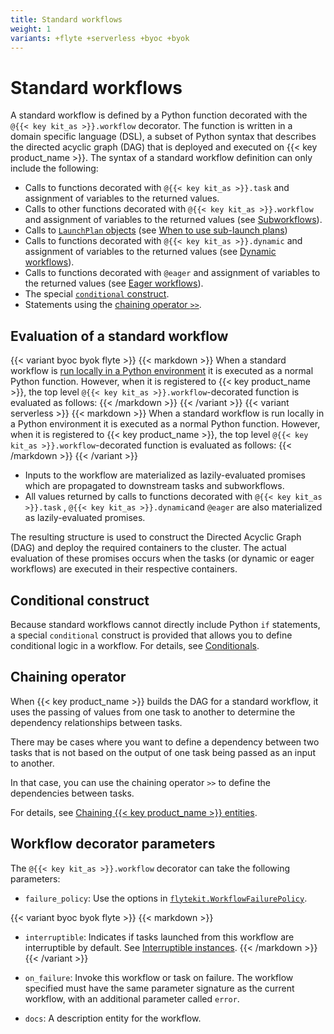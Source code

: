 ```yaml
---
title: Standard workflows
weight: 1
variants: +flyte +serverless +byoc +byok
---
```


# Standard workflows

A standard workflow is defined by a Python function decorated with the `@{{< key kit_as >}}.workflow` decorator.
The function is written in a domain specific language (DSL), a subset of Python syntax that describes the directed acyclic graph (DAG) that is deployed and executed on {{< key product_name >}}.
The syntax of a standard workflow definition can only include the following:

* Calls to functions decorated with `@{{< key kit_as >}}.task` and assignment of variables to the returned values.
* Calls to other functions decorated with `@{{< key kit_as >}}.workflow` and assignment of variables to the returned values (see [Subworkflows](./subworkflows-and-sub-launch-plans)).
* Calls to [`LaunchPlan` objects](../launch-plans) (see [When to use sub-launch plans](./subworkflows-and-sub-launch-plans#when-to-use-sub-launch-plans))
* Calls to functions decorated with `@{{< key kit_as >}}.dynamic` and assignment of variables to the returned values (see [Dynamic workflows](./dynamic-workflows)).
* Calls to functions decorated with `@eager` and assignment of variables to the returned values (see [Eager workflows](./eager-workflows)).
* The special [`conditional` construct](../../programming/conditionals).
* Statements using the [chaining operator `>>`](../../programming/chaining-entities).

## Evaluation of a standard workflow

{{< variant byoc byok flyte >}}
{{< markdown >}}
When a standard workflow is [run locally in a Python environment](../../development-cycle/running-your-code#running-a-script-in-local-python-with-union-run) it is executed as a normal Python function.
However, when it is registered to {{< key product_name >}}, the top level `@{{< key kit_as >}}.workflow`-decorated function is evaluated as follows:
{{< /markdown >}}
{{< /variant >}}
{{< variant serverless >}}
{{< markdown >}}
When a standard workflow is run locally in a Python environment it is executed as a normal Python function.
However, when it is registered to {{< key product_name >}}, the top level `@{{< key kit_as >}}.workflow`-decorated function is evaluated as follows:
{{< /markdown >}}
{{< /variant >}}

* Inputs to the workflow are materialized as lazily-evaluated promises which are propagated to downstream tasks and subworkflows.
* All values returned by calls to functions decorated with `@{{< key kit_as >}}.task` , `@{{< key kit_as >}}.dynamic`and `@eager` are also materialized as lazily-evaluated promises.

The resulting structure is used to construct the Directed Acyclic Graph (DAG) and deploy the required containers to the cluster.
The actual evaluation of these promises occurs when the tasks (or dynamic or eager workflows) are executed in their respective containers.

## Conditional construct

Because standard workflows cannot directly include Python `if` statements, a special `conditional` construct is provided that allows you to define conditional logic in a workflow.
For details, see [Conditionals]().
<!-- TODO: Add link to API -->

## Chaining operator

When {{< key product_name >}} builds the DAG for a standard workflow, it uses the passing of values from one task to another to determine the dependency relationships between tasks.

There may be cases where you want to define a dependency between two tasks that is not based on the output of one task being passed as an input to another.

In that case, you can use the chaining operator `>>` to define the dependencies between tasks.

For details, see [Chaining {{< key product_name >}} entities]().
<!-- TODO: Add link to API -->

## Workflow decorator parameters

The `@{{< key kit_as >}}.workflow` decorator can take the following parameters:

* `failure_policy`: Use the options in [`flytekit.WorkflowFailurePolicy`]().
<!-- TODO: Add link to API -->

{{< variant byoc byok flyte >}}
{{< markdown >}}
* `interruptible`: Indicates if tasks launched from this workflow are interruptible by default. See [Interruptible instances](../tasks/task-hardware-environment/interruptible-instances).
{{< /markdown >}}
{{< /variant >}}

* `on_failure`: Invoke this workflow or task on failure. The workflow specified must have the same parameter signature as the current workflow, with an additional parameter called `error`.

* `docs`: A description entity for the workflow.
